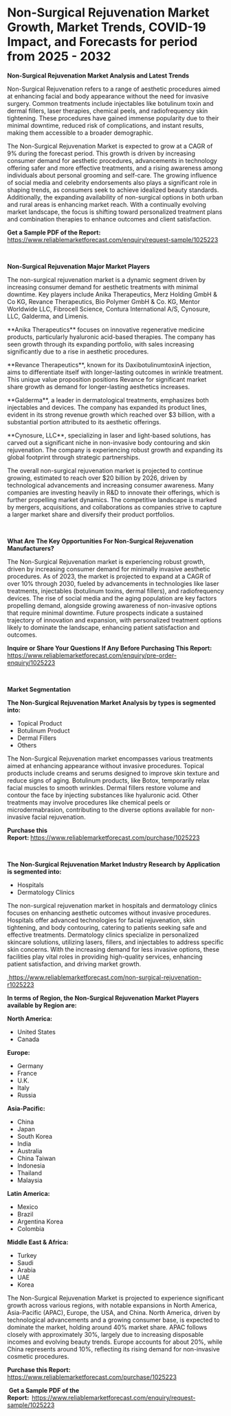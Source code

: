 <p><h1>Non-Surgical Rejuvenation Market Growth, Market Trends, COVID-19 Impact, and Forecasts for period from 2025 - 2032</h1></p><p><strong>Non-Surgical Rejuvenation Market Analysis and Latest Trends</strong></p>
<p><p>Non-Surgical Rejuvenation refers to a range of aesthetic procedures aimed at enhancing facial and body appearance without the need for invasive surgery. Common treatments include injectables like botulinum toxin and dermal fillers, laser therapies, chemical peels, and radiofrequency skin tightening. These procedures have gained immense popularity due to their minimal downtime, reduced risk of complications, and instant results, making them accessible to a broader demographic.</p><p>The Non-Surgical Rejuvenation Market is expected to grow at a CAGR of 9% during the forecast period. This growth is driven by increasing consumer demand for aesthetic procedures, advancements in technology offering safer and more effective treatments, and a rising awareness among individuals about personal grooming and self-care. The growing influence of social media and celebrity endorsements also plays a significant role in shaping trends, as consumers seek to achieve idealized beauty standards. Additionally, the expanding availability of non-surgical options in both urban and rural areas is enhancing market reach. With a continually evolving market landscape, the focus is shifting toward personalized treatment plans and combination therapies to enhance outcomes and client satisfaction.</p></p>
<p><strong>Get a Sample PDF of the Report:&nbsp;</strong> <a href="https://www.reliablemarketforecast.com/enquiry/request-sample/1025223?utm_campaign=3165&utm_medium=2&utm_source=Github&utm_content=ia&utm_term=16042025&utm_id=non-surgical-rejuvenation">https://www.reliablemarketforecast.com/enquiry/request-sample/1025223</a></p>
<p>&nbsp;</p>
<p><strong>Non-Surgical Rejuvenation Major Market Players</strong></p>
<p><p>The non-surgical rejuvenation market is a dynamic segment driven by increasing consumer demand for aesthetic treatments with minimal downtime. Key players include Anika Therapeutics, Merz Holding GmbH & Co KG, Revance Therapeutics, Bio Polymer GmbH & Co. KG, Mentor Worldwide LLC, Fibrocell Science, Contura International A/S, Cynosure, LLC, Galderma, and Limenis.</p><p>**Anika Therapeutics** focuses on innovative regenerative medicine products, particularly hyaluronic acid-based therapies. The company has seen growth through its expanding portfolio, with sales increasing significantly due to a rise in aesthetic procedures.</p><p>**Revance Therapeutics**, known for its DaxibotulinumtoxinA injection, aims to differentiate itself with longer-lasting outcomes in wrinkle treatment. This unique value proposition positions Revance for significant market share growth as demand for longer-lasting aesthetics increases.</p><p>**Galderma**, a leader in dermatological treatments, emphasizes both injectables and devices. The company has expanded its product lines, evident in its strong revenue growth which reached over $3 billion, with a substantial portion attributed to its aesthetic offerings.</p><p>**Cynosure, LLC**, specializing in laser and light-based solutions, has carved out a significant niche in non-invasive body contouring and skin rejuvenation. The company is experiencing robust growth and expanding its global footprint through strategic partnerships.</p><p>The overall non-surgical rejuvenation market is projected to continue growing, estimated to reach over $20 billion by 2026, driven by technological advancements and increasing consumer awareness. Many companies are investing heavily in R&D to innovate their offerings, which is further propelling market dynamics. The competitive landscape is marked by mergers, acquisitions, and collaborations as companies strive to capture a larger market share and diversify their product portfolios.</p></p>
<p>&nbsp;</p>
<p><strong>What Are The Key Opportunities For Non-Surgical Rejuvenation Manufacturers?</strong></p>
<p><p>The Non-Surgical Rejuvenation market is experiencing robust growth, driven by increasing consumer demand for minimally invasive aesthetic procedures. As of 2023, the market is projected to expand at a CAGR of over 10% through 2030, fueled by advancements in technologies like laser treatments, injectables (botulinum toxins, dermal fillers), and radiofrequency devices. The rise of social media and the aging population are key factors propelling demand, alongside growing awareness of non-invasive options that require minimal downtime. Future prospects indicate a sustained trajectory of innovation and expansion, with personalized treatment options likely to dominate the landscape, enhancing patient satisfaction and outcomes.</p></p>
<p><strong>Inquire or Share Your Questions If Any Before Purchasing This Report:</strong> <a href="https://www.reliablemarketforecast.com/enquiry/pre-order-enquiry/1025223?utm_campaign=3165&utm_medium=2&utm_source=Github&utm_content=ia&utm_term=16042025&utm_id=non-surgical-rejuvenation">https://www.reliablemarketforecast.com/enquiry/pre-order-enquiry/1025223</a></p>
<p>&nbsp;</p>
<p><strong>Market Segmentation</strong></p>
<p><strong>The Non-Surgical Rejuvenation Market Analysis by types is segmented into:</strong></p>
<p><ul><li>Topical Product</li><li>Botulinum Product</li><li>Dermal Fillers</li><li>Others</li></ul></p>
<p><p>The Non-Surgical Rejuvenation market encompasses various treatments aimed at enhancing appearance without invasive procedures. Topical products include creams and serums designed to improve skin texture and reduce signs of aging. Botulinum products, like Botox, temporarily relax facial muscles to smooth wrinkles. Dermal fillers restore volume and contour the face by injecting substances like hyaluronic acid. Other treatments may involve procedures like chemical peels or microdermabrasion, contributing to the diverse options available for non-invasive facial rejuvenation.</p></p>
<p><strong>Purchase this Report:&nbsp;</strong><a href="https://www.reliablemarketforecast.com/purchase/1025223?utm_campaign=3165&utm_medium=2&utm_source=Github&utm_content=ia&utm_term=16042025&utm_id=non-surgical-rejuvenation">https://www.reliablemarketforecast.com/purchase/1025223</a></p>
<p>&nbsp;</p>
<p><strong>The Non-Surgical Rejuvenation Market Industry Research by Application is segmented into:</strong></p>
<p><ul><li>Hospitals</li><li>Dermatology Clinics</li></ul></p>
<p><p>The non-surgical rejuvenation market in hospitals and dermatology clinics focuses on enhancing aesthetic outcomes without invasive procedures. Hospitals offer advanced technologies for facial rejuvenation, skin tightening, and body contouring, catering to patients seeking safe and effective treatments. Dermatology clinics specialize in personalized skincare solutions, utilizing lasers, fillers, and injectables to address specific skin concerns. With the increasing demand for less invasive options, these facilities play vital roles in providing high-quality services, enhancing patient satisfaction, and driving market growth.</p></p>
<p><a href="https://www.reliablemarketforecast.com/non-surgical-rejuvenation-r1025223?utm_campaign=3165&utm_medium=2&utm_source=Github&utm_content=ia&utm_term=16042025&utm_id=non-surgical-rejuvenation">&nbsp;https://www.reliablemarketforecast.com/non-surgical-rejuvenation-r1025223</a></p>
<p><strong>In terms of Region, the Non-Surgical Rejuvenation Market Players available by Region are:</strong></p>
<p>
    <p> <strong> North America: </strong>
        <ul>
            <li>United States</li>
            <li>Canada</li>
        </ul>
        </p> 
    <p> <strong> Europe: </strong>
        <ul>
            <li>Germany</li>
            <li>France</li>
            <li>U.K.</li>
            <li>Italy</li>
            <li>Russia</li>
        </ul>
        </p> 
    <p> <strong> Asia-Pacific: </strong>
        <ul>
            <li>China</li>
            <li>Japan</li>
            <li>South Korea</li>
            <li>India</li>
            <li>Australia</li>
            <li>China Taiwan</li>
            <li>Indonesia</li>
            <li>Thailand</li>
            <li>Malaysia</li>
        </ul>
        </p> 
    <p> <strong> Latin America: </strong>
        <ul>
            <li>Mexico</li>
            <li>Brazil</li>
            <li>Argentina Korea</li>
            <li>Colombia</li>
        </ul>
        </p> 
    <p> <strong> Middle East & Africa: </strong>
        <ul>
            <li>Turkey</li>
            <li>Saudi</li>
            <li>Arabia</li>
            <li>UAE</li>
            <li>Korea</li>
        </ul>
    </p>
    </p>
<p><p>The Non-Surgical Rejuvenation Market is projected to experience significant growth across various regions, with notable expansions in North America, Asia-Pacific (APAC), Europe, the USA, and China. North America, driven by technological advancements and a growing consumer base, is expected to dominate the market, holding around 40% market share. APAC follows closely with approximately 30%, largely due to increasing disposable incomes and evolving beauty trends. Europe accounts for about 20%, while China represents around 10%, reflecting its rising demand for non-invasive cosmetic procedures.</p></p>
<p><strong>Purchase this Report: </strong><a href="https://www.reliablemarketforecast.com/purchase/1025223?utm_campaign=3165&utm_medium=2&utm_source=Github&utm_content=ia&utm_term=16042025&utm_id=non-surgical-rejuvenation">https://www.reliablemarketforecast.com/purchase/1025223</a></p>
<p>&nbsp;<strong>Get a Sample PDF of the Report:&nbsp;&nbsp;</strong><a href="https://www.reliablemarketforecast.com/enquiry/request-sample/1025223?utm_campaign=3165&utm_medium=2&utm_source=Github&utm_content=ia&utm_term=16042025&utm_id=non-surgical-rejuvenation">https://www.reliablemarketforecast.com/enquiry/request-sample/1025223</a></p>
<p><strong></strong></p>
<p><p></p><p></p><p></p></p>